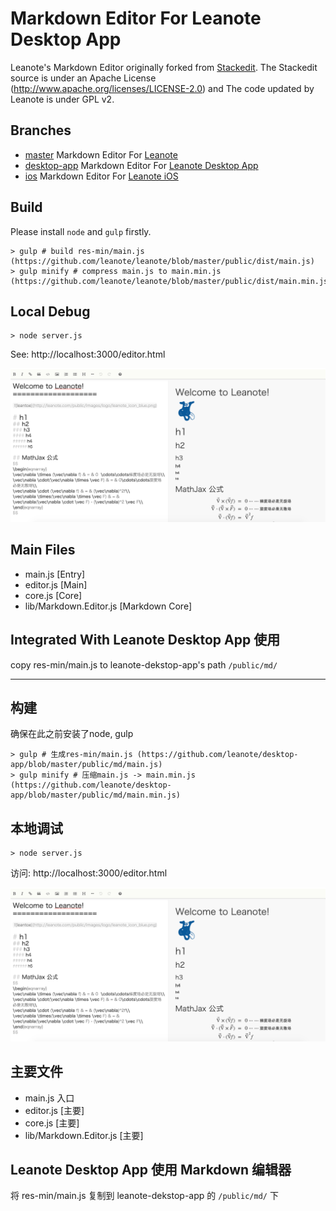 # Markdown Editor For Leanote Desktop App

Leanote's Markdown Editor originally forked from [Stackedit](https://github.com/benweet/stackedit). The Stackedit source is under an Apache License (http://www.apache.org/licenses/LICENSE-2.0) and The code updated by Leanote is under GPL v2.

## Branches

* [master](https://github.com/leanote/desktop-app) Markdown Editor For [Leanote](https://github.com/leanote/leanote)
* [desktop-app](https://github.com/leanote/markdown-editor/tree/desktop-app) Markdown Editor For [Leanote Desktop App](https://github.com/leanote/desktop-app)
* [ios](https://github.com/leanote/markdown-editor/tree/ios) Markdown Editor For [Leanote iOS](https://github.com/leanote/desktop-ios)

## Build

Please install `node` and `gulp` firstly.

```
> gulp # build res-min/main.js (https://github.com/leanote/leanote/blob/master/public/dist/main.js)
> gulp minify # compress main.js to main.min.js (https://github.com/leanote/leanote/blob/master/public/dist/main.min.js)
```

## Local Debug

```
> node server.js
```

See: http://localhost:3000/editor.html

![](screenshot.png)

## Main Files

* main.js [Entry]
* editor.js [Main]
* core.js [Core]
* lib/Markdown.Editor.js [Markdown Core]

## Integrated With Leanote Desktop App 使用
copy res-min/main.js to leanote-dekstop-app's path `/public/md/`

----------------------------

## 构建

确保在此之前安装了node, gulp

```
> gulp # 生成res-min/main.js (https://github.com/leanote/desktop-app/blob/master/public/md/main.js)
> gulp minify # 压缩main.js -> main.min.js (https://github.com/leanote/desktop-app/blob/master/public/md/main.min.js)
```

## 本地调试

```
> node server.js
```

访问: http://localhost:3000/editor.html

![](screenshot.png)

## 主要文件

* main.js 入口
* editor.js [主要]
* core.js [主要]
* lib/Markdown.Editor.js [主要]

## Leanote Desktop App 使用 Markdown 编辑器

将 res-min/main.js 复制到 leanote-dekstop-app 的 `/public/md/` 下
